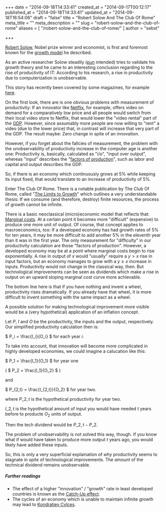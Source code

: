 +++
date = "2014-09-18T14:33:41"
created_at = "2014-09-17T00:12:17"
published_at = "2014-09-18T14:33:41"
updated_at = "2014-09-18T16:54:06"
draft = "false"
title = "Robert Solow And The Club Of Rome"
meta_title = ""
meta_description = ""
slug = "robert-solow-and-the-club-of-rome"
aliases = [ "/robert-solow-and-the-club-of-rome/" ]
author = "sebst"

+++

[Robert Solow](https://en.wikipedia.org/wiki/Robert_Solow), Nobel prize winner and economist, is first and foremost known for the [growth model](https://en.wikipedia.org/wiki/Solow%E2%80%93Swan_model) he described.

As an active researcher Solow steadily ([pun](https://en.wikipedia.org/wiki/Steady_state) intended) tries to validate his growth theory and he came to an interesting conclusion regarding to the rise of productivity of IT: According to his research, a rise in productivity due to computerization is unobservable.

This story has recently been covered by some magazines, for example [here](http://www.marketwatch.com/story/why-apple-exemplifies-everything-thats-wrong-with-silicon-valley-2014-09-09).

On the first look, there are is one obvious problems with measurement of productivity: If an innovator like [Netflix](https://www.netflix.com/), for example, offers video on demand for a comparatively low price and all people would switch from their local video store to Netflix, that would lower the "video rental" part of the [GDP](https://en.wikipedia.org/wiki/Gross_domestic_product). However, since assumably more people are now willing to "rent" a video (due to the lower price) that, in contrast will increase that very part of the GDP. The result maybe: Zero change in spite of an innovation.


However, if you forget about the fallcies of measurement, the problem with the unobservability of productivity increase in the computer age is another one: Productivity is, basically, calculated as "i/o", "input over output", whereas "input" describes the "[factors of production](https://en.wikipedia.org/wiki/Factors_of_production)", such as labor and capital and output describes the GDP.

So, if there is an economy which continuously grows at 5% while keeping its input fixed, that would translate to an increase of productivity of 5%.

Enter The Club Of Rome. There is a notable publication by The Club Of Rome, called "[The Limits to Growth](https://en.wikipedia.org/wiki/The_Limits_to_Growth)" which outlines a very understandable thesis: If we consume (and therefore, destroy) finite resources, the process of growth cannot be infinite. 

There is a basic neoclassical (micro)economic model that reflects that: [Marginal costs](https://en.wikipedia.org/wiki/Marginal_cost). At a certain point it becomes more "difficult" (expensive) to produce one more unit of output. 
Of course, that concept applies to macroeconomics, too: If a developed economy has had growth rates of 5% for ten years, it may be more difficult to add another 5% in the eleventh year than it was in the first year. The only measurement for "difficulty" in our productivity calculation are those "factors of production". However, a developed economy may be at a point where marginal costs begin to rise exponentially. A rise in output of $x%$ would "usually" require a $y > x%$ rise in input factors, but an economy manages to grow with a $y \geq x%$ increase in inputs. Productivity would not change in the classical way, then. But technological improvements can be seen as dividends which make a rise in output on an upward sloping marginal cost curve more achievable.

The bottom line here is that if you have nothing and invent a wheel, productivity rises dramatically. If you already have that wheel, it is more difficult to invent something with the same impact as a wheel.

A possible solution for making technological improvement more visible would be a (very hypothetical) application of an inflation concept.

<script type="text/javascript"
  src="//cdn.mathjax.org/mathjax/latest/MathJax.js?config=TeX-AMS-MML_HTMLorMML">
</script>
<script type="text/x-mathjax-config">
MathJax.Hub.Config({
  tex2jax: {inlineMath: [['$','$'], ['\\(','\\)']]}
});
</script>

Let $P$, $I$ and $O$ be the productivity, the inputs and the output, respectively. Our simplified productivity calculation then is:

$ P_i = \frac{I\_i}{O\_i} $ for each year $i$.

To take into account, that innovation will become more complicated in highly developed economies, we could imagine a calucation like this:

$ P_1 = \frac{I\_1}{O\_1} $ for year one

( $ P_2 = \frac{I\_1}{O\_2} $ )

and

$ P_{2,t} = \frac{I\_{2,t}}{O\_2} $ for year two.

where $P\_{2,t}$ is the hypothetical productivity for year two. 

$I\_{2,t}$ is the hypothetical amount of input you would have needed $t$ years before to producte $O_2$ units of output.



Then the tech dividend would be $P\_{2,t} - P\_2$.

The problem of unobservability is not solved this way, though. If you know what if would have taken to produce more output $t$ years ago, you would likely have added these inputs. 

So, this is only a very superficial explaination of *why* productivity seems to stagnate in spite of technological improvements. The *amount* of the technical dividend remains unobservable.

##### Further readings

- The effect of a higher "innovation" / "growth" rate in least developed countries is known as the [Catch-Up effect](https://en.wikipedia.org/wiki/Convergence_(economics)).
- The cycles of an economy which is unable to maintain infinite growth may lead to [Kondratiev Cylces](https://en.wikipedia.org/wiki/Kondratiev_wave).